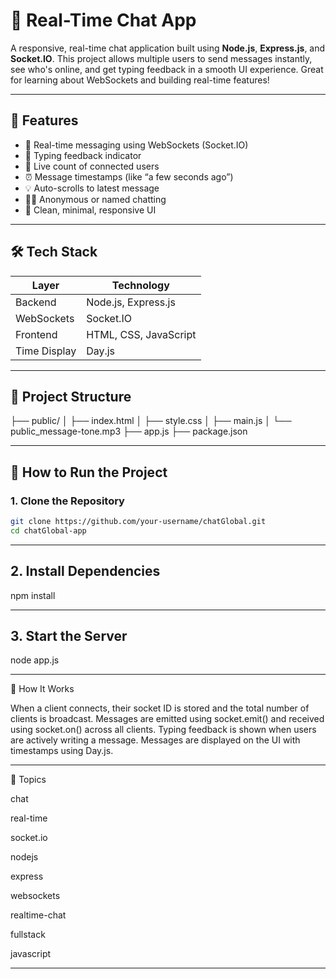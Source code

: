# 💬 Real-Time Chat App

A responsive, real-time chat application built using **Node.js**, **Express.js**, and **Socket.IO**. This project allows multiple users to send messages instantly, see who's online, and get typing feedback in a smooth UI experience. Great for learning about WebSockets and building real-time features!

---

## 🚀 Features

- 🔄 Real-time messaging using WebSockets (Socket.IO)
- 🧠 Typing feedback indicator
- 👥 Live count of connected users
- ⏰ Message timestamps (like “a few seconds ago”)
- 💡 Auto-scrolls to latest message
- 🕵️‍♂️ Anonymous or named chatting
- 🎨 Clean, minimal, responsive UI

---

## 🛠️ Tech Stack

| Layer       | Technology           |
|------------|----------------------|
| Backend     | Node.js, Express.js  |
| WebSockets  | Socket.IO            |
| Frontend    | HTML, CSS, JavaScript |
| Time Display| Day.js               |

---

## 📁 Project Structure

├── public/
│   ├── index.html
│   ├── style.css
│   ├── main.js
│   └── public_message-tone.mp3
├── app.js
├── package.json

---

## 🚀 How to Run the Project

### 1. Clone the Repository

```bash
git clone https://github.com/your-username/chatGlobal.git
cd chatGlobal-app
```

---

## 2. Install Dependencies
npm install

---

## 3. Start the Server
node app.js

---

🧠 How It Works

When a client connects, their socket ID is stored and the total number of clients is broadcast.
Messages are emitted using socket.emit() and received using socket.on() across all clients.
Typing feedback is shown when users are actively writing a message.
Messages are displayed on the UI with timestamps using Day.js.

---

🔖 Topics

chat

real-time

socket.io

nodejs

express

websockets

realtime-chat

fullstack

javascript

---
